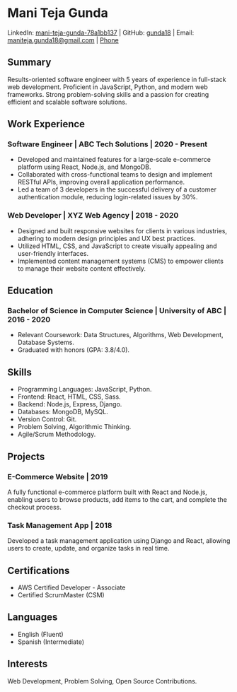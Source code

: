 # Mani Teja Gunda
LinkedIn: [mani-teja-gunda-78a1bb137](https://www.linkedin.com/in/mani-teja-gunda-78a1bb137) | GitHub: [gunda18](https://github.com/gunda18/personal-academic-projects) | Email: [maniteja.gunda18@gmail.com](mailto:maniteja.gunda18@gmail.com) | [Phone](tel:+16674649494)

## Summary
Results-oriented software engineer with 5 years of experience in full-stack web development. Proficient in JavaScript, Python, and modern web frameworks. Strong problem-solving skills and a passion for creating efficient and scalable software solutions. 

## Work Experience

### Software Engineer | ABC Tech Solutions | 2020 - Present
- Developed and maintained features for a large-scale e-commerce platform using React, Node.js, and MongoDB.
- Collaborated with cross-functional teams to design and implement RESTful APIs, improving overall application performance.
- Led a team of 3 developers in the successful delivery of a customer authentication module, reducing login-related issues by 30%.

### Web Developer | XYZ Web Agency | 2018 - 2020
- Designed and built responsive websites for clients in various industries, adhering to modern design principles and UX best practices.
- Utilized HTML, CSS, and JavaScript to create visually appealing and user-friendly interfaces.
- Implemented content management systems (CMS) to empower clients to manage their website content effectively.

## Education

### Bachelor of Science in Computer Science | University of ABC | 2016 - 2020
- Relevant Coursework: Data Structures, Algorithms, Web Development, Database Systems.
- Graduated with honors (GPA: 3.8/4.0).

## Skills
- Programming Languages: JavaScript, Python.
- Frontend: React, HTML, CSS, Sass.
- Backend: Node.js, Express, Django.
- Databases: MongoDB, MySQL.
- Version Control: Git.
- Problem Solving, Algorithmic Thinking.
- Agile/Scrum Methodology.

## Projects
### E-Commerce Website | 2019
A fully functional e-commerce platform built with React and Node.js, enabling users to browse products, add items to the cart, and complete the checkout process.

### Task Management App | 2018
Developed a task management application using Django and React, allowing users to create, update, and organize tasks in real time.

## Certifications
- AWS Certified Developer - Associate
- Certified ScrumMaster (CSM)

## Languages
- English (Fluent)
- Spanish (Intermediate)

## Interests
Web Development, Problem Solving, Open Source Contributions.

